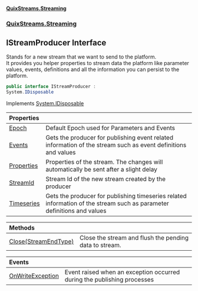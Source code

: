 #### [QuixStreams.Streaming](index.md 'index')
### [QuixStreams.Streaming](QuixStreams.Streaming.md 'QuixStreams.Streaming')

## IStreamProducer Interface

Stands for a new stream that we want to send to the platform.  
It provides you helper properties to stream data the platform like parameter values, events, definitions and all the information you can persist to the platform.

```csharp
public interface IStreamProducer :
System.IDisposable
```

Implements [System.IDisposable](https://docs.microsoft.com/en-us/dotnet/api/System.IDisposable 'System.IDisposable')

| Properties | |
| :--- | :--- |
| [Epoch](IStreamProducer.Epoch.md 'QuixStreams.Streaming.IStreamProducer.Epoch') | Default Epoch used for Parameters and Events |
| [Events](IStreamProducer.Events.md 'QuixStreams.Streaming.IStreamProducer.Events') | Gets the producer for publishing event related information of the stream such as event definitions and values |
| [Properties](IStreamProducer.Properties.md 'QuixStreams.Streaming.IStreamProducer.Properties') | Properties of the stream. The changes will automatically be sent after a slight delay |
| [StreamId](IStreamProducer.StreamId.md 'QuixStreams.Streaming.IStreamProducer.StreamId') | Stream Id of the new stream created by the producer |
| [Timeseries](IStreamProducer.Timeseries.md 'QuixStreams.Streaming.IStreamProducer.Timeseries') | Gets the producer for publishing timeseries related information of the stream such as parameter definitions and values |

| Methods | |
| :--- | :--- |
| [Close(StreamEndType)](IStreamProducer.Close(StreamEndType).md 'QuixStreams.Streaming.IStreamProducer.Close(QuixStreams.Telemetry.Models.StreamEndType)') | Close the stream and flush the pending data to stream. |

| Events | |
| :--- | :--- |
| [OnWriteException](IStreamProducer.OnWriteException.md 'QuixStreams.Streaming.IStreamProducer.OnWriteException') | Event raised when an exception occurred during the publishing processes |
